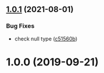 ## [1.0.1](https://github.com/swordev/datamanager-js/compare/v1.0.0...v1.0.1) (2021-08-01)


### Bug Fixes

* check null type ([c51560b](https://github.com/swordev/datamanager-js/commit/c51560b8ee2f9609e351cda094adac5efcff0fb3))



# 1.0.0 (2019-09-21)



